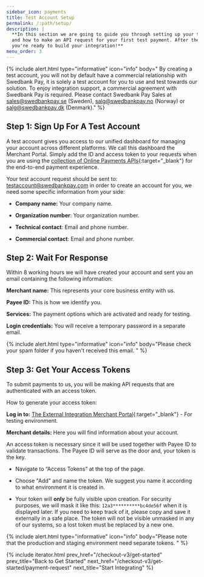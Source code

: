 ```yaml
---
sidebar_icon: payments
title: Test Account Setup
permalink: /:path/setup/
description: |
  **In this section we are going to guide you through setting up your test account
  and how to make an API request for your first test payment. After these steps,
  you're ready to build your integration!**
menu_order: 3
---
```


{% include alert.html type="informative" icon="info" body="
By creating a test account, you will not by default have a commercial
relationship with Swedbank Pay, it is solely a test account for you to use and
test towards our solution. To enjoy integration support, a commercial agreement
with Swedbank Pay is required. Please contact Swedbank Pay Sales at
sales@swedbankpay.se (Sweden), salg@swedbankpay.no (Norway) or
salg@swedbankpay.dk (Denmark)." %}

## Step 1: Sign Up For A Test Account

A test account gives you access to our unified dashboard for managing your
account across different platforms. We call this dashboard the Merchant Portal.
Simply add the ID and access token to your requests when you are using the
[collection of Online Payments APIs][testsuite]{:target="_blank"} for the
end-to-end payment experience.

Your test account request should be sent to:
[testaccount@swedbankpay.com](mailto:testaccount@swedbankpay.com) in order to
create an account for you, we need some specific information from your side:

*   **Company name:** Your company name.

*   **Organization number**: Your organization number.

*   **Technical contact**: Email and phone number.

*   **Commercial contact**: Email and phone number.

## Step 2: Wait For Response

Within 8 working hours we will have created your account and sent you an email
containing the following information:

**Merchant name:** This represents your core business entity with us.

**Payee ID:** This is how we identify you.

**Services:** The payment options which are activated and ready for testing.

**Login credentials:** You will receive a temporary password in a separate
email.

{% include alert.html type="informative" icon="info" body="Please
check your spam folder if you haven't received this email. " %}

## Step 3: Get Your Access Tokens

To submit payments to us, you will be making API requests that are authenticated
with an access token.

How to generate your access token:

**Log in to:** [The External Integration Merchant Portal](https://merchantportal.externalintegration.swedbankpay.com){:target="_blank"} - For
testing environment.

**Merchant details:** Here you will find information about your
account.

An access token is necessary since it will be used together with Payee ID to
validate transactions. The Payee ID will serve as the door and, your token is
the key.

*   Navigate to “Access Tokens” at the top of the page.

*   Choose "Add" and name the token. We suggest you name it according to what
    environment it is created in.

*   Your token will **only** be fully visible upon creation. For security
    purposes, we will mask it like this: `12a3**********bc4de56f` when it is
    displayed later. If you need to keep track of it, please copy and save it
    externally in a safe place. The token will not be visible unmasked in any of
    our systems, so a lost token must be replaced by a new one.

{% include alert.html type="informative" icon="info" body="Please note that the
production and staging environment need separate tokens. " %}

{% include iterator.html prev_href="/checkout-v3/get-started"
                         prev_title="Back to Get Started"
                         next_href="/checkout-v3/get-started/payment-request"
                         next_title="Start Integrating" %}

[testsuite]: https://www.postman.com/swedbankpay
